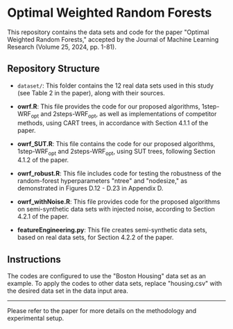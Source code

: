# Optimal Weighted Random Forests

This repository contains the data sets and code for the paper "Optimal Weighted Random Forests," accepted by the Journal of Machine Learning Research (Volume 25, 2024, pp. 1-81).

## Repository Structure

- `dataset/`: This folder contains the 12 real data sets used in this study (see Table 2 in the paper), along with their sources.
  
- **owrf.R**: This file provides the code for our proposed algorithms, 1step-WRF<sub>opt</sub> and 2steps-WRF<sub>opt</sub>, as well as implementations of competitor methods, using CART trees, in accordance with Section 4.1.1 of the paper.

- **owrf_SUT.R**: This file contains the code for our proposed algorithms, 1step-WRF<sub>opt</sub> and 2steps-WRF<sub>opt</sub>, using SUT trees, following Section 4.1.2 of the paper.

- **owrf_robust.R**: This file includes code for testing the robustness of the random-forest hyperparameters "ntree" and "nodesize," as demonstrated in Figures D.12 - D.23 in Appendix D.

- **owrf_withNoise.R**: This file provides code for the proposed algorithms on semi-synthetic data sets with injected noise, according to Section 4.2.1 of the paper.

- **featureEngineering.py**: This file creates semi-synthetic data sets, based on real data sets, for Section 4.2.2 of the paper.

## Instructions

The codes are configured to use the "Boston Housing" data set as an example. To apply the codes to other data sets, replace "housing.csv" with the desired data set in the data input area.

---

Please refer to the paper for more details on the methodology and experimental setup.
